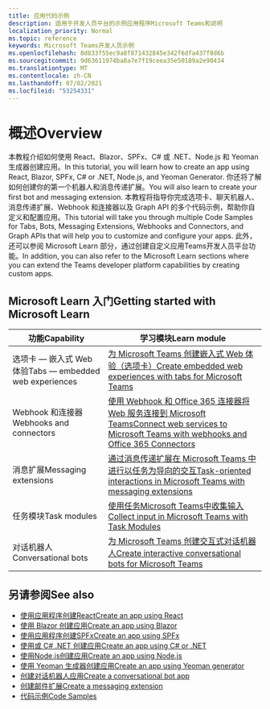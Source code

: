 ```yaml
---
title: 应用代码示例
description: 适用于开发人员平台的示例应用程序Microsoft Teams和说明
localization_priority: Normal
ms.topic: reference
keywords: Microsoft Teams开发人员示例
ms.openlocfilehash: 8d833f55ec9a8f871432845e342f6dfa437f8d6b
ms.sourcegitcommit: 9d63611974ba8a7e7f19ceea35e50189a2e90434
ms.translationtype: MT
ms.contentlocale: zh-CN
ms.lasthandoff: 07/02/2021
ms.locfileid: "53254331"
---
```

# <a name="overview"></a><span data-ttu-id="173a2-104">概述</span><span class="sxs-lookup"><span data-stu-id="173a2-104">Overview</span></span>

<span data-ttu-id="173a2-105">本教程介绍如何使用 React、Blazor、SPFx、C# 或 .NET、Node.js 和 Yeoman 生成器创建应用。</span><span class="sxs-lookup"><span data-stu-id="173a2-105">In this tutorial, you will learn how to create an app using React, Blazor, SPFx, C# or .NET, Node.js, and Yeoman Generator.</span></span> <span data-ttu-id="173a2-106">你还将了解如何创建你的第一个机器人和消息传递扩展。</span><span class="sxs-lookup"><span data-stu-id="173a2-106">You will also learn to create your first bot and messaging extension.</span></span> <span data-ttu-id="173a2-107">本教程将指导你完成选项卡、聊天机器人、消息传递扩展、Webhook 和连接器以及 Graph API 的多个代码示例，帮助你自定义和配置应用。</span><span class="sxs-lookup"><span data-stu-id="173a2-107">This tutorial will take you through multiple Code Samples for Tabs, Bots, Messaging Extensions, Webhooks and Connectors, and Graph APIs that will help you to customize and configure your apps.</span></span> <span data-ttu-id="173a2-108">此外，还可以参阅 Microsoft Learn 部分，通过创建自定义应用Teams开发人员平台功能。</span><span class="sxs-lookup"><span data-stu-id="173a2-108">In addition, you can also refer to the Microsoft Learn sections where you can extend the Teams developer platform capabilities by creating custom apps.</span></span>  

## <a name="getting-started-with-microsoft-learn"></a><span data-ttu-id="173a2-109">Microsoft Learn 入门</span><span class="sxs-lookup"><span data-stu-id="173a2-109">Getting started with Microsoft Learn</span></span>

| <span data-ttu-id="173a2-110">**功能**</span><span class="sxs-lookup"><span data-stu-id="173a2-110">**Capability**</span></span>| <span data-ttu-id="173a2-111">**学习模块**</span><span class="sxs-lookup"><span data-stu-id="173a2-111">**Learn module**</span></span>|
|--------|-------------|
| <span data-ttu-id="173a2-112">选项卡 — 嵌入式 Web 体验</span><span class="sxs-lookup"><span data-stu-id="173a2-112">Tabs  — embedded web experiences</span></span>  |  [<span data-ttu-id="173a2-113">为 Microsoft Teams 创建嵌入式 Web 体验（选项卡）</span><span class="sxs-lookup"><span data-stu-id="173a2-113">Create embedded web experiences with tabs for Microsoft Teams</span></span>](/learn/modules/embedded-web-experiences/) |
| <span data-ttu-id="173a2-114">Webhook 和连接器</span><span class="sxs-lookup"><span data-stu-id="173a2-114">Webhooks and connectors</span></span>  |  [<span data-ttu-id="173a2-115">使用 Webhook 和 Office 365 连接器将 Web 服务连接到 Microsoft Teams</span><span class="sxs-lookup"><span data-stu-id="173a2-115">Connect web services to Microsoft Teams with webhooks and Office 365 Connectors</span></span>](/learn/modules/msteams-webhooks-connectors/) |
|<span data-ttu-id="173a2-116">消息扩展</span><span class="sxs-lookup"><span data-stu-id="173a2-116">Messaging extensions</span></span>  | [<span data-ttu-id="173a2-117">通过消息传递扩展在 Microsoft Teams 中进行以任务为导向的交互</span><span class="sxs-lookup"><span data-stu-id="173a2-117">Task-oriented interactions in Microsoft Teams with messaging extensions</span></span>](/learn/modules/msteams-messaging-extensions/)  |
| <span data-ttu-id="173a2-118">任务模块</span><span class="sxs-lookup"><span data-stu-id="173a2-118">Task modules</span></span> |  [<span data-ttu-id="173a2-119">使用任务Microsoft Teams中收集输入</span><span class="sxs-lookup"><span data-stu-id="173a2-119">Collect input in Microsoft Teams with Task Modules</span></span>](/learn/modules/msteams-task-modules/) |
| <span data-ttu-id="173a2-120">对话机器人</span><span class="sxs-lookup"><span data-stu-id="173a2-120">Conversational bots</span></span>  | [<span data-ttu-id="173a2-121">为 Microsoft Teams 创建交互式对话机器人</span><span class="sxs-lookup"><span data-stu-id="173a2-121">Create interactive conversational bots for Microsoft Teams</span></span>](/learn/modules/msteams-conversation-bots/)  |

## <a name="see-also"></a><span data-ttu-id="173a2-122">另请参阅</span><span class="sxs-lookup"><span data-stu-id="173a2-122">See also</span></span>

* [<span data-ttu-id="173a2-123">使用应用程序创建React</span><span class="sxs-lookup"><span data-stu-id="173a2-123">Create an app using React</span></span>](first-app-react.md)
* [<span data-ttu-id="173a2-124">使用 Blazor 创建应用</span><span class="sxs-lookup"><span data-stu-id="173a2-124">Create an app using Blazor</span></span>](first-app-blazor.md)
* [<span data-ttu-id="173a2-125">使用应用程序创建SPFx</span><span class="sxs-lookup"><span data-stu-id="173a2-125">Create an app using SPFx</span></span>](first-app-spfx.md)
* [<span data-ttu-id="173a2-126">使用或 C# .NET 创建应用</span><span class="sxs-lookup"><span data-stu-id="173a2-126">Create an app using C# or .NET</span></span>](get-started-dotnet-app-studio.md)
* [<span data-ttu-id="173a2-127">使用Node.js创建应用</span><span class="sxs-lookup"><span data-stu-id="173a2-127">Create an app using Node.js</span></span>](get-started-nodejs-app-studio.md)
* [<span data-ttu-id="173a2-128">使用 Yeoman 生成器创建应用</span><span class="sxs-lookup"><span data-stu-id="173a2-128">Create an app using Yeoman generator</span></span>](get-started-yeoman.md)
* [<span data-ttu-id="173a2-129">创建对话机器人应用</span><span class="sxs-lookup"><span data-stu-id="173a2-129">Create a conversational bot app</span></span>](first-app-bot.md)
* [<span data-ttu-id="173a2-130">创建邮件扩展</span><span class="sxs-lookup"><span data-stu-id="173a2-130">Create a messaging extension</span></span>](first-message-extension.md)
* [<span data-ttu-id="173a2-131">代码示例</span><span class="sxs-lookup"><span data-stu-id="173a2-131">Code Samples</span></span>](https://github.com/OfficeDev/Microsoft-Teams-Samples)